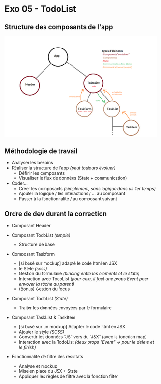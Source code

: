 # Exo 05 - TodoList

## Structure des composants de l'app
![App Structure](./doc/structure.png)

## Méthodologie de travail
- Analyser les besoins
- Réaliser la structure de l'app _(peut toujours évoluer)_
    - Définir les composants
    - Visualiser le flux de données (State + communication)
- Coder...
    - Créer les composants _(simplement, sans logique dans un 1er temps)_
    - Ajouter la logique / les interactions / ... au composant
    - Passer à la fonctionnalité / au composant suivant


## Ordre de dev durant la correction
- Composant Header

- Composant TodoList _(simple)_
    - Structure de base

- Composant Taskform
    - [si basé sur mockup] adapté le code html en JSX
    - le Style _(scss)_
    - Gestion du formulaire _(binding entre les éléments et le state)_
    - Interaction avec TodoList _(pour cela, il faut une props Event pour envoyer la tâche au parent)_
    - (Bonus) Gestion du focus

- Composant TodoList _(State)_
    - Traiter les données envoyées par le formulaire

- Composant TaskList & TaskItem
    - [si basé sur un mockup] Adapter le code html en JSX
    - Ajouter le style _(SCSS)_
    - Convertir les données "JS" vers du "JSX" (avec la fonction map)
    - Interaction avec la TodoList _(deux props "Event" -> pour le delete et le finish)_

- Fonctionnalité de filtre des résultats
    - Analyse et mockup
    - Mise en place du JSX + State
    - Appliquer les règles de filtre avec la fonction filter

